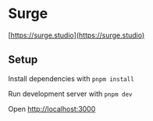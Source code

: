 # Surge

[https://surge.studio](https://surge.studio)

## Setup

Install dependencies with `pnpm install`

Run development server with `pnpm dev`

Open [http://localhost:3000](http://localhost:3000)
